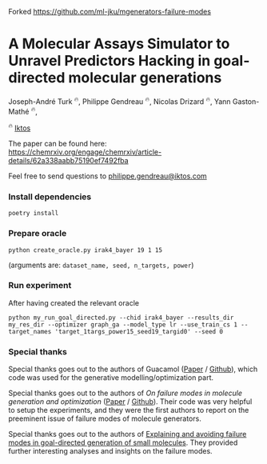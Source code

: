 Forked https://github.com/ml-jku/mgenerators-failure-modes

#  A Molecular Assays Simulator to Unravel Predictors Hacking in goal-directed molecular generations
Joseph-André Turk <sup>:fire:</sup>,
Philippe Gendreau  <sup>:fire:</sup>,
Nicolas Drizard  <sup>:fire:</sup>,
Yann Gaston-Mathé  <sup>:fire:</sup>,

<sup>:fire:</sup> [Iktos](https://www.iktos.ai)


The paper can be found here:
https://chemrxiv.org/engage/chemrxiv/article-details/62a338aabb75190ef7492fba

Feel free to send questions to philippe.gendreau@iktos.com

### Install dependencies
```
poetry install
```

### Prepare oracle

```
python create_oracle.py irak4_bayer 19 1 15
```
(arguments are: `dataset_name, seed, n_targets, power`)


### Run experiment

After having created the relevant oracle

```
python my_run_goal_directed.py --chid irak4_bayer --results_dir my_res_dir --optimizer graph_ga --model_type lr --use_train_cs 1 --target_names 'target_1targs_power15_seed19_targid0' --seed 0
```


### Special thanks
Special thanks goes out to the authors of Guacamol ([Paper](https://pubs.acs.org/doi/10.1021/acs.jcim.8b00839) / [Github](https://github.com/BenevolentAI/guacamol)), which code was used for the generative modelling/optimization part.

Special thanks goes out to the authors of  *On failure modes in molecule generation and optimization* ([Paper](https://www.sciencedirect.com/science/article/pii/S1740674920300159) / [Github](https://github.com/ml-jku/mgenerators-failure-modes)). Their code was very helpful to setup the experiments, and they were the first authors to report on the preeminent issue of failure modes of molecule generators.

Special thanks goes out to the authors of [Explaining and avoiding failure modes in goal-directed generation of small molecules](https://jcheminf.biomedcentral.com/articles/10.1186/s13321-022-00601-y). They provided further interesting analyses and insights on the failure modes.